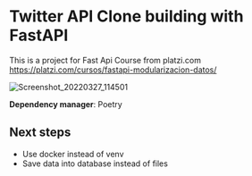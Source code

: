 # Twitter API Clone building with FastAPI

This is a project for Fast Api Course from platzi.com
https://platzi.com/cursos/fastapi-modularizacion-datos/

![Screenshot_20220327_114501](https://user-images.githubusercontent.com/1058783/160291765-bf2f8811-8390-47ae-8f1e-3e7a2ae47d44.png)


**Dependency manager**: Poetry

## Next steps
- Use docker instead of venv
- Save data into database instead of files

